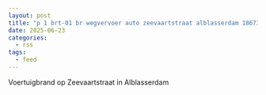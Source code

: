 ```yaml
---
layout: post
title: "p 1 brt-01 br wegvervoer auto zeevaartstraat alblasserdam 186732"
date: 2025-06-23
categories: 
  - rss
tags: 
  - feed
---
```


Voertuigbrand op Zeevaartstraat in Alblasserdam
